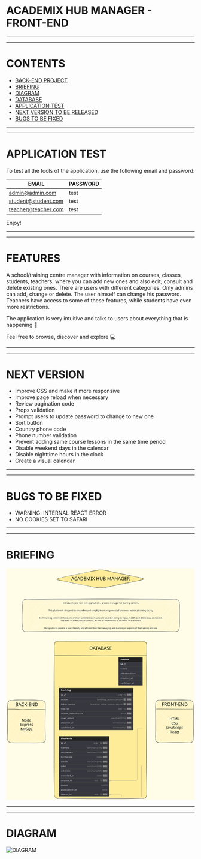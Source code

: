 # ACADEMIX HUB MANAGER - FRONT-END

---
---

# CONTENTS

- [BACK-END PROJECT](https://github.com/lsodiogo/academix-hub-manager-back-end)
- [BRIEFING](#briefing)
- [DIAGRAM](#diagram)
- [DATABASE](https://github.com/lsodiogo/academix-hub-manager-back-end/blob/main/docs/academix_hub_manager_database_2024-05-31.sql)
- [APPLICATION TEST](#application-test)
- [NEXT VERSION TO BE RELEASED](#next-version)
- [BUGS TO BE FIXED](#bugs-to-be-fixed)

---
---

# APPLICATION TEST

To test all the tools of the application, use the following email and password:

| EMAIL | PASSWORD |
| ----- | -------- |
| admin@admin.com | test |
| student@student.com | test |
| teacher@teacher.com | test |

Enjoy!

---
---

# FEATURES

A school/training centre manager with information on courses, classes, students, teachers, where you can add new ones and also edit, consult and delete existing ones.
There are users with different categories.
Only admins can add, change or delete.
The user himself can change his password.
Teachers have access to some of these features, while students have even more restrictions.

The application is very intuitive and talks to users about everything that is happening 👾

Feel free to browse, discover and explore 💻

---
---

# NEXT VERSION

- Improve CSS and make it more responsive
- Improve page reload when necessary
- Review pagination code
- Props validation
- Prompt users to update password to change to new one
- Sort button
- Country phone code
- Phone number validation
- Prevent adding same course lessons in the same time period
- Disable weekend days in the calendar
- Disable nighttime hours in the clock
- Create a visual calendar

---
---

# BUGS TO BE FIXED

- WARNING: INTERNAL REACT ERROR
- NO COOKIES SET TO SAFARI

---
---

# BRIEFING

![BRIEFING](https://github.com/lsodiogo/academix-hub-manager/blob/main/docs/briefing.svg)

---
---

# DIAGRAM

![DIAGRAM](https://github.com/lsodiogo/academix-hub-manager-back-end/blob/main/docs/diagram.svg)